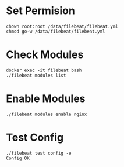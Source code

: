 

# Set Permision
    chown root:root /data/filebeat/filebeat.yml
    chmod go-w /data/filebeat/filebeat.yml

# Check Modules

    docker exec -it filebeat bash
    ./filebeat modules list
# Enable Modules

    ./filebeat modules enable nginx

# Test Config
    ./filebeat test config -e
    Config OK